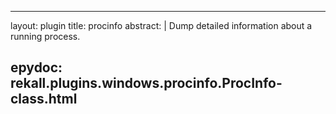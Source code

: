 
---
layout: plugin
title: procinfo
abstract: |
    Dump detailed information about a running process.

epydoc: rekall.plugins.windows.procinfo.ProcInfo-class.html
---
